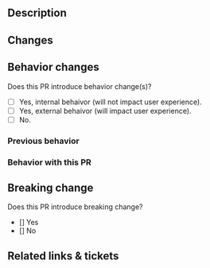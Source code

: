 ## Description

<!-- Summarize the change this PR wants to introduce. 

For better understanding, adding reason/motivation of this PR are also recommended.
-->

## Changes

<!-- A list of code change(s) that introduced by this PR. -->

## Behavior changes

Does this PR introduce behavior change(s)?

- [ ] Yes, internal behaivor (will not impact user experience).
- [ ] Yes, external behaivor (will impact user experience).
- [ ] No.

### Previous behavior

<!-- Behaivor before the PR is introduced -->

### Behavior with this PR

<!-- Behavior after the PR is introduced -->

## Breaking change

Does this PR introduce breaking change?
- [] Yes
- [] No

<!-- List the breaking change(s) -->

## Related links & tickets

<!-- List of tickets or links related to this PR -->